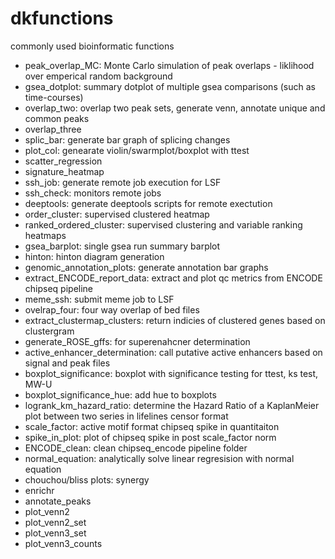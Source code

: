 # dkfunctions

commonly used bioinformatic functions

- peak_overlap_MC: Monte Carlo simulation of peak overlaps - liklihood over emperical random background
- gsea_dotplot: summary dotplot of multiple gsea comparisons (such as time-courses)
- overlap_two: overlap two peak sets, generate venn, annotate unique and common peaks
- overlap_three
- splic_bar: generate bar graph of splicing changes
- plot_col: genearate violin/swarmplot/boxplot with ttest
- scatter_regression
- signature_heatmap
- ssh_job: generate remote job execution for LSF
- ssh_check: monitors remote jobs
- deeptools: generate deeptools scripts for remote exectution
- order_cluster: supervised clustered heatmap
- ranked_ordered_cluster:  supervised clustering and variable ranking heatmaps
- gsea_barplot: single gsea run summary barplot
- hinton: hinton diagram generation
- genomic_annotation_plots: generate annotation bar graphs
- extract_ENCODE_report_data: extract and plot qc metrics from ENCODE chipseq pipeline
- meme_ssh: submit meme job to LSF
- ovelrap_four: four way overlap of bed files
- extract_clustermap_clusters: return indicies of clustered genes based on clustergram 
- generate_ROSE_gffs: for superenahcner determination
- active_enhancer_determination: call putative active enhancers based on signal and peak files
- boxplot_significance: boxplot with significance testing for ttest, ks test, MW-U
- boxplot_significance_hue: add hue to boxplots
- logrank_km_hazard_ratio: determine the Hazard Ratio of a KaplanMeier plot between two series in lifelines censor format
- scale_factor: active motif format chipseq spike in quantitaiton
- spike_in_plot: plot of chipseq spike in post scale_factor norm
- ENCODE_clean: clean chipseq_encode pipeline folder
- normal_equation: analytically solve linear regresision with normal equation
- chouchou/bliss plots: synergy
- enrichr
- annotate_peaks
- plot_venn2
- plot_venn2_set
- plot_venn3_set
- plot_venn3_counts
